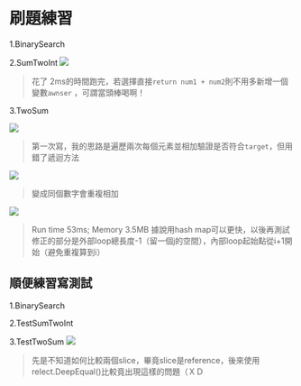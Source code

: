 # 刷題練習
1.BinarySearch

2.SumTwoInt
![](https://i.imgur.com/0LbRqL5.png)

> 花了 2ms的時間跑完，若選擇直接`return num1 + num2`則不用多新增一個變數`awnser` ，可謂當頭棒喝啊！

3.TwoSum

![](https://i.imgur.com/voZJBuz.png)
>第一次寫，我的思路是遍歷兩次每個元素並相加驗證是否符合`target`，但用錯了遞迴方法

![](https://i.imgur.com/9VwyY8Y.png)
>變成同個數字會重複相加

![](https://i.imgur.com/kLBHiSv.png)
>Run time 53ms; Memory 3.5MB 據說用hash map可以更快，以後再測試
>修正的部分是外部loop總長度-1（留一個j的空間），內部loop起始點從i+1開始（避免重複算到i）


## 順便練習寫測試
1.BinarySearch

2.TestSumTwoInt

3.TestTwoSum
![](https://i.imgur.com/2uwTsfi.png)
>先是不知道如何比較兩個slice，畢竟slice是reference，後來使用relect.DeepEqual()比較竟出現這樣的問題（ＸＤ
